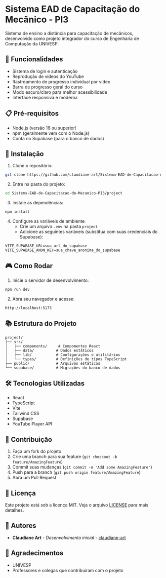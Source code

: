 # Sistema EAD de Capacitação do Mecânico - PI3

Sistema de ensino a distância para capacitação de mecânicos, desenvolvido como projeto integrador do curso de Engenharia de Computação da UNIVESP.

## 🚀 Funcionalidades

- Sistema de login e autenticação
- Reprodução de vídeos do YouTube
- Rastreamento de progresso individual por vídeo
- Barra de progresso geral do curso
- Modo escuro/claro para melhor acessibilidade
- Interface responsiva e moderna

## 📋 Pré-requisitos

- Node.js (versão 16 ou superior)
- npm (geralmente vem com o Node.js)
- Conta no Supabase (para o banco de dados)

## 🔧 Instalação

1. Clone o repositório:
```bash
git clone https://github.com/claudiane-art/Sistema-EAD-de-Capacitacao-do-Mecanico-PI3.git
```

2. Entre na pasta do projeto:
```bash
cd Sistema-EAD-de-Capacitacao-do-Mecanico-PI3/project
```

3. Instale as dependências:
```bash
npm install
```

4. Configure as variáveis de ambiente:
   - Crie um arquivo `.env` na pasta `project`
   - Adicione as seguintes variáveis (substitua com suas credenciais do Supabase):
```env
VITE_SUPABASE_URL=sua_url_do_supabase
VITE_SUPABASE_ANON_KEY=sua_chave_anonima_do_supabase
```

## 🎮 Como Rodar

1. Inicie o servidor de desenvolvimento:
```bash
npm run dev
```

2. Abra seu navegador e acesse:
```
http://localhost:5173
```

## 📚 Estrutura do Projeto

```
project/
├── src/
│   ├── components/     # Componentes React
│   ├── data/          # Dados estáticos
│   ├── lib/           # Configurações e utilitários
│   └── types/         # Definições de tipos TypeScript
├── public/            # Arquivos estáticos
└── supabase/          # Migrações do banco de dados
```

## 🛠️ Tecnologias Utilizadas

- React
- TypeScript
- Vite
- Tailwind CSS
- Supabase
- YouTube Player API

## 👥 Contribuição

1. Faça um fork do projeto
2. Crie uma branch para sua feature (`git checkout -b feature/AmazingFeature`)
3. Commit suas mudanças (`git commit -m 'Add some AmazingFeature'`)
4. Push para a branch (`git push origin feature/AmazingFeature`)
5. Abra um Pull Request

## 📝 Licença

Este projeto está sob a licença MIT. Veja o arquivo [LICENSE](LICENSE) para mais detalhes.

## 👤 Autores

- **Claudiane Art** - *Desenvolvimento inicial* - [claudiane-art](https://github.com/claudiane-art)

## 🙏 Agradecimentos

- UNIVESP
- Professores e colegas que contribuíram com o projeto 